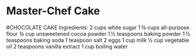 # Master-Chef Cake
#CHOCOLATE CAKE
Ingredients:
2 cups white sugar
1 ¾ cups all-purpose flour
¾ cup unsweetened cocoa powder
1 ½ teaspoons baking powder
1 ½ teaspoons baking soda
1 teaspoon salt
2 eggs
1 cup milk
½ cup vegetable oil
2 teaspoons vanilla extract
1 cup boiling water
